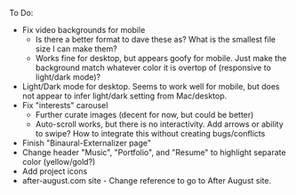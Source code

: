 To Do:
- Fix video backgrounds for mobile
    - Is there a better format to dave these as? What is the smallest file size I can make them?
    - Works fine for desktop, but appears goofy for mobile. Just make the background match whatever color it is overtop of (responsive to light/dark mode)?
- Light/Dark mode for desktop. Seems to work well for mobile, but does not appear to infer light/dark setting from Mac/desktop.
- Fix "interests" carousel
    - Further curate images (decent for now, but could be better)
    - Auto-scroll works, but there is no interactivity. Add arrows or ability to swipe? How to integrate this without creating bugs/conflicts
- Finish "Binaural-Externalizer page"
- Change header "Music", "Portfolio", and "Resume" to highlight separate color (yellow/gold?)
- Add project icons
- after-august.com site - Change reference to go to After August site.